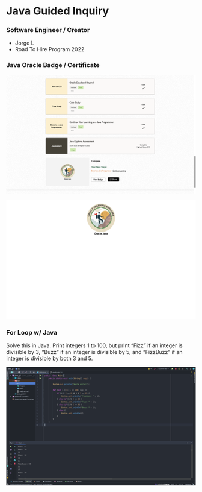 # Java Guided Inquiry

### Software Engineer / Creator
- Jorge L
- Road To Hire Program 2022

### **Java Oracle Badge / Certificate**

![Screenshot (1)](Images/Oracle_Completion.png)

![Screenshot (2)](Images/Oracle_Java_Badge.png)


### **For Loop w/ Java**

Solve this in Java. Print integers 1 to 100, 
but print “Fizz” if an integer is divisible by 3, 
“Buzz” if an integer is divisible by 5, 
and “FizzBuzz” if an integer is divisible by both 3 and 5.

![Screenshot (3)](Images/Java_For_Loop.png)